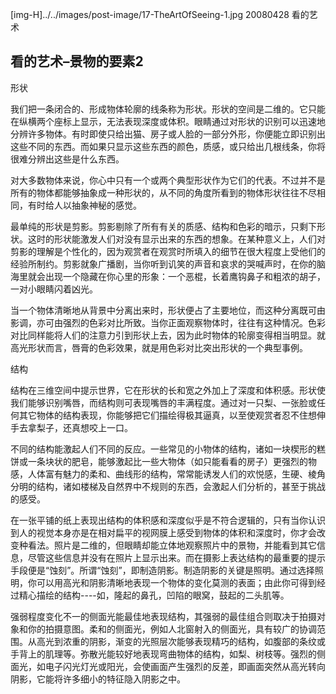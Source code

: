 [img-H]../../images/post-image/17-TheArtOfSeeing-1.jpg
20080428
看的艺术

## 看的艺术–景物的要素2 

形状

我们把一条闭合的、形成物体轮廓的线条称为形状。形状的空间是二维的。它只能在纵横两个座标上显示，无法表现深度或体积。眼睛通过对形状的识别可以迅速地分辨许多物体。有时即使只给出猫、房子或人脸的一部分外形，你便能立即识别出这些不同的东西。而如果只显示这些东西的颜色，质感，或只给出几根线条，你将很难分辨出这些是什么东西。

对大多数物体来说，你心中只有一个或两个典型形状作为它们的代表。不过并不是所有的物体都能够抽象成一种形状的，从不同的角度所看到的物体形状往往不尽相同，有时给人以抽象神秘的感觉。

最单纯的形状是剪影。剪影剔除了所有有关的质感、结构和色彩的暗示，只剩下形状。这时的形状能激发人们对没有显示出来的东西的想象。在某种意义上，人们对剪影的理解是个性化的，因为观赏者在观赏时所填入的细节在很大程度上受他们的经验所制约。剪影就象广播剧，当你听到讥笑的声音和哀求的哭喊声时，在你的脑海里就会出现一个隐藏在你心里的形象：一个恶棍，长着鹰钩鼻子和粗浓的胡子，一对小眼睛闪着凶光。

当一个物体清晰地从背景中分离出来时，形状便占了主要地位，而这种分离既可由影调，亦可由强烈的色彩对比所致。当你正面观察物体时，往往有这种情况。色彩对比同样能将人们的注意力引到形状上去，因为此时物体的轮廓变得相当明显。就高光形状而言，唇膏的色彩效果，就是用色彩对比突出形状的一个典型事例。

结构

结构在三维空间中提示世界，它在形状的长和宽之外加上了深度和体积感。形状使我们能够识别嘴唇，而结构则可表现嘴唇的丰满程度。通过对一只梨、一张脸或任何其它物体的结构表现，你能够把它们描绘得极其逼真，以至使观赏者忍不住想伸手去拿梨子，还真想咬上一口。

不同的结构能激起人们不同的反应。一些常见的小物体的结构，诸如一块楔形的糕饼或一条块状的肥皂，能够激起比一些大物体（如只能看看的房子）更强烈的物感，人体富有魅力的柔和、曲线形的结构，常常能诱发人们的欢悦感，生硬、棱角分明的结构，诸如楼梯及自然界中不规则的东西，会激起人们分析的，甚至于挑战的感受。

在一张平铺的纸上表现出结构的体积感和深度似乎是不符合逻辑的，只有当你认识到人的视觉本身亦是在相对扁平的视网膜上感受到物体的体积和深度时，你才会改变种看法。照片是二维的，但眼睛却能立体地观察照片中的景物，并能看到其它信息，尽管这些信息并没有在照片上显示出来。而在摄影上表达结构的最重要的提示手段便是“蚀刻”。所谓“蚀刻”，即制造阴影。制造阴影的关键是照明。通过选择照明，你可以用高光和阴影清晰地表现一个物体的变化莫测的表面；由此你可得到经过精心描绘的结构----如，隆起的鼻孔，凹陷的眼窝，鼓起的二头肌等。

强弱程度变化不一的侧面光能最佳地表现结构，其强弱的最佳组合则取决于拍摄对象和你的拍摄意图。柔和的侧面光，例如人北窗射入的侧面光，具有较广的协调范围。从高光到浓重的阴影，渐变的光照层次能够表现精巧的结构，如腹部的条纹或手背上的肌理等。弥散光能较好地表现弯曲物体的结构，如梨、树枝等。强烈的侧面光，如电子闪光灯光或阳光，会使画面产生强烈的反差，即画面突然从高光转向阴影，它能将许多细小的特征隐入阴影之中。
